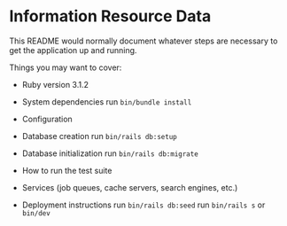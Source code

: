 # Information Resource Data


This README would normally document whatever steps are necessary to get the
application up and running.

Things you may want to cover:

* Ruby version 3.1.2

* System dependencies
  run `bin/bundle install`

* Configuration

* Database creation
  run `bin/rails db:setup`

* Database initialization
  run `bin/rails db:migrate`

* How to run the test suite

* Services (job queues, cache servers, search engines, etc.)

* Deployment instructions
  run `bin/rails db:seed`
  run `bin/rails s` or `bin/dev`
